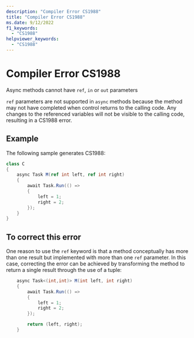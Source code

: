 ```yaml
---
description: "Compiler Error CS1988"
title: "Compiler Error CS1988"
ms.date: 9/12/2022
f1_keywords:
  - "CS1988"
helpviewer_keywords:
  - "CS1988"
---
```

# Compiler Error CS1988

Async methods cannot have `ref`, `in` or `out` parameters

`ref` parameters are not supported in `async` methods because the method may not have completed when control returns to the calling code.  Any changes to the referenced variables will not be visible to the calling code, resulting in a CS1988 error.

## Example

 The following sample generates CS1988:

```csharp
class C
{
    async Task M(ref int left, ref int right)
    {
        await Task.Run(() =>
        {
            left = 1;
            right = 2;
        });
    }
}
```

## To correct this error

One reason to use the `ref` keyword is that a method conceptually has more than one result but implemented with more than one `ref` parameter.  In this case, correcting the error can be achieved by transforming the method to return a single result through the use of a tuple:

```csharp
    async Task<(int,int)> M(int left, int right)
    {
        await Task.Run(() =>
        {
            left = 1;
            right = 2;
        });

        return (left, right);
    }
```
